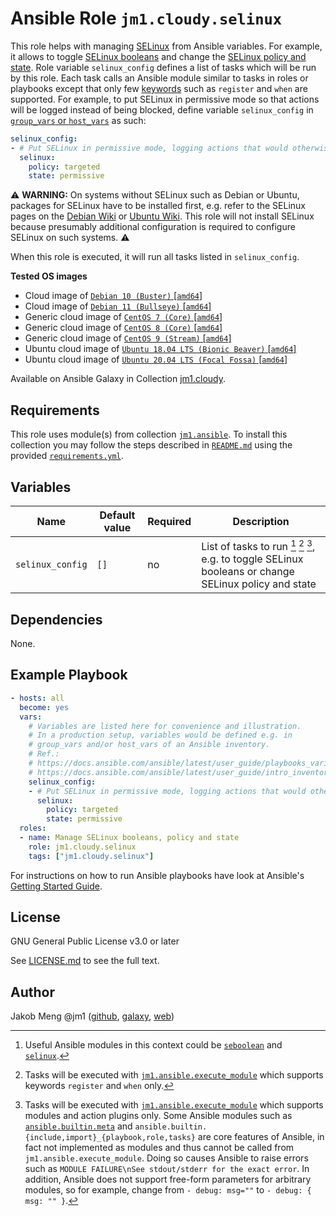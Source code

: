 # Ansible Role `jm1.cloudy.selinux`

This role helps with managing [SELinux][what-is-selinux] from Ansible variables. For example, it allows to toggle
[SELinux booleans][selinux-booleans] and change the [SELinux policy and state][selinux-howto]. Role variable
`selinux_config` defines a list of tasks which will be run by this role. Each task calls an Ansible module similar to
tasks in roles or playbooks except that only few [keywords][playbooks-keywords] such as `register` and `when` are
supported. For example, to put SELinux in permissive mode so that actions will be logged instead of being blocked,
define variable `selinux_config` in [`group_vars` or `host_vars`][ansible-inventory] as such:

```yml
selinux_config:
- # Put SELinux in permissive mode, logging actions that would otherwise be blocked
  selinux:
    policy: targeted
    state: permissive
```

:warning: **WARNING:**
On systems without SELinux such as Debian or Ubuntu, packages for SELinux have to be installed first, e.g. refer to the
SELinux pages on the [Debian Wiki][debian-wiki-selinux] or [Ubuntu Wiki][ubuntu-wiki-selinux]. This role will not
install SELinux because presumably additional configuration is required to configure SELinux on such systems.
:warning:

When this role is executed, it will run all tasks listed in `selinux_config`.

[ansible-inventory]: https://docs.ansible.com/ansible/latest/user_guide/intro_inventory.html
[debian-wiki-selinux]: https://wiki.debian.org/SELinux
[playbooks-keywords]: https://docs.ansible.com/ansible/latest/reference_appendices/playbooks_keywords.html
[selinux-booleans]: https://www.redhat.com/sysadmin/selinux-policies-booleans
[selinux-howto]: https://wiki.centos.org/HowTos/SELinux
[ubuntu-wiki-selinux]: https://wiki.ubuntu.com/SELinux
[what-is-selinux]: https://www.redhat.com/en/topics/linux/what-is-selinux

**Tested OS images**
- Cloud image of [`Debian 10 (Buster)` \[`amd64`\]](https://cdimage.debian.org/cdimage/openstack/current/)
- Cloud image of [`Debian 11 (Bullseye)` \[`amd64`\]](https://cdimage.debian.org/images/cloud/bullseye/latest/)
- Generic cloud image of [`CentOS 7 (Core)` \[`amd64`\]](https://cloud.centos.org/centos/7/images/)
- Generic cloud image of [`CentOS 8 (Core)` \[`amd64`\]](https://cloud.centos.org/centos/8/x86_64/images/)
- Generic cloud image of [`CentOS 9 (Stream)` \[`amd64`\]](https://cloud.centos.org/centos/9-stream/x86_64/images/)
- Ubuntu cloud image of [`Ubuntu 18.04 LTS (Bionic Beaver)` \[`amd64`\]](https://cloud-images.ubuntu.com/bionic/current/)
- Ubuntu cloud image of [`Ubuntu 20.04 LTS (Focal Fossa)` \[`amd64`\]](https://cloud-images.ubuntu.com/focal/)

Available on Ansible Galaxy in Collection [jm1.cloudy](https://galaxy.ansible.com/jm1/cloudy).

## Requirements

This role uses module(s) from collection [`jm1.ansible`][galaxy-jm1-ansible]. To install this collection you may follow
the steps described in [`README.md`][jm1-cloudy-readme] using the provided [`requirements.yml`][
jm1-cloudy-requirements].

[galaxy-jm1-ansible]: https://galaxy.ansible.com/jm1/ansible
[jm1-cloudy-readme]: ../../README.md
[jm1-cloudy-requirements]: ../../requirements.yml

## Variables

| Name             | Default value | Required | Description |
| ---------------- | ------------- | -------- | ----------- |
| `selinux_config` | `[]`          | no       | List of tasks to run [^example-modules] [^supported-keywords] [^supported-modules], e.g. to toggle SELinux booleans or change SELinux policy and state |

[^supported-modules]: Tasks will be executed with [`jm1.ansible.execute_module`][jm1-ansible-execute-module] which
supports modules and action plugins only. Some Ansible modules such as [`ansible.builtin.meta`][ansible-builtin-meta]
and `ansible.builtin.{include,import}_{playbook,role,tasks}` are core features of Ansible, in fact not implemented as
modules and thus cannot be called from `jm1.ansible.execute_module`. Doing so causes Ansible to raise errors such as
`MODULE FAILURE\nSee stdout/stderr for the exact error`. In addition, Ansible does not support free-form parameters
for arbitrary modules, so for example, change from `- debug: msg=""` to `- debug: { msg: "" }`.

[^supported-keywords]: Tasks will be executed with [`jm1.ansible.execute_module`][jm1-ansible-execute-module] which
supports keywords `register` and `when` only.

[^example-modules]: Useful Ansible modules in this context could be [`seboolean`][ansible-posix-seboolean] and
[`selinux`][ansible-posix-selinux].

[ansible-builtin-meta]: https://docs.ansible.com/ansible/latest/collections/ansible/builtin/meta_module.html
[ansible-posix-seboolean]: https://docs.ansible.com/ansible/latest/collections/ansible/posix/seboolean_module.html
[ansible-posix-selinux]: https://docs.ansible.com/ansible/latest/collections/ansible/posix/selinux_module.html
[jm1-ansible-execute-module]: https://github.com/JM1/ansible-collection-jm1-ansible/blob/master/plugins/modules/execute_module.py

## Dependencies

None.

## Example Playbook

```yml
- hosts: all
  become: yes
  vars:
    # Variables are listed here for convenience and illustration.
    # In a production setup, variables would be defined e.g. in
    # group_vars and/or host_vars of an Ansible inventory.
    # Ref.:
    # https://docs.ansible.com/ansible/latest/user_guide/playbooks_variables.html
    # https://docs.ansible.com/ansible/latest/user_guide/intro_inventory.html
    selinux_config:
    - # Put SELinux in permissive mode, logging actions that would otherwise be blocked
      selinux:
        policy: targeted
        state: permissive
  roles:
  - name: Manage SELinux booleans, policy and state
    role: jm1.cloudy.selinux
    tags: ["jm1.cloudy.selinux"]
```

For instructions on how to run Ansible playbooks have look at Ansible's
[Getting Started Guide](https://docs.ansible.com/ansible/latest/network/getting_started/first_playbook.html).

## License

GNU General Public License v3.0 or later

See [LICENSE.md](../../LICENSE.md) to see the full text.

## Author

Jakob Meng
@jm1 ([github](https://github.com/jm1), [galaxy](https://galaxy.ansible.com/jm1), [web](http://www.jakobmeng.de))
